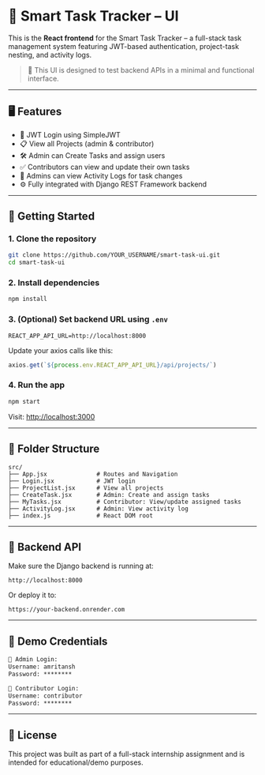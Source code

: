 # 📘 Smart Task Tracker – UI

This is the **React frontend** for the Smart Task Tracker – a full-stack task management system featuring JWT-based authentication, project-task nesting, and activity logs.

> 🎯 This UI is designed to test backend APIs in a minimal and functional interface.

---

## 🖥️ Features

- 🔐 JWT Login using SimpleJWT
- 📋 View all Projects (admin & contributor)
- 🛠️ Admin can Create Tasks and assign users
- ✅ Contributors can view and update their own tasks
- 📜 Admins can view Activity Logs for task changes
- ⚙️ Fully integrated with Django REST Framework backend

---

## 🚀 Getting Started

### 1. Clone the repository

```bash
git clone https://github.com/YOUR_USERNAME/smart-task-ui.git
cd smart-task-ui
```

### 2. Install dependencies

```bash
npm install
```

### 3. (Optional) Set backend URL using `.env`

```env
REACT_APP_API_URL=http://localhost:8000
```

Update your axios calls like this:
```js
axios.get(`${process.env.REACT_APP_API_URL}/api/projects/`)
```

### 4. Run the app

```bash
npm start
```

Visit: [http://localhost:3000](http://localhost:3000)

---

## 📁 Folder Structure

```
src/
├── App.jsx              # Routes and Navigation
├── Login.jsx            # JWT login
├── ProjectList.jsx      # View all projects
├── CreateTask.jsx       # Admin: Create and assign tasks
├── MyTasks.jsx          # Contributor: View/update assigned tasks
├── ActivityLog.jsx      # Admin: View activity log
├── index.js             # React DOM root
```

---

## 🔗 Backend API

Make sure the Django backend is running at:
```
http://localhost:8000
```
Or deploy it to:
```
https://your-backend.onrender.com
```

---

## 🔐 Demo Credentials

```txt
👑 Admin Login:
Username: amritansh
Password: ********

👤 Contributor Login:
Username: contributor
Password: ********
```

---

## 📜 License

This project was built as part of a full-stack internship assignment and is intended for educational/demo purposes.